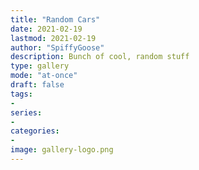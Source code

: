 ```yaml
---
title: "Random Cars"
date: 2021-02-19
lastmod: 2021-02-19
author: "SpiffyGoose"
description: Bunch of cool, random stuff
type: gallery
mode: "at-once" 
draft: false
tags:
-
series:
-
categories:
-
image: gallery-logo.png
---
```


